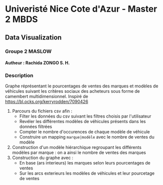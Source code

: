 # Univeristé Nice Cote d'Azur - Master 2 MBDS
## Data Visualization
### Groupe 2 MASLOW
#### Autheur : Rachida ZONGO S. H.

### Description
Graphe réprésentant le pourcentages de ventes des marques et modèles de véhicules suivant les critères sociaux des acheteurs sous forme de camembert multidimensionnel.
Inspiré de https://bl.ocks.org/kerryrodden/7090426

1. Parcours du fichiers csv afin :
    - Filter les données du csv suivant les filtres choisis par l'utilisateur
    - Revéler les différentes modèles de véhicules présents dans les données filtrées
    - Compter le nombre d'occurences de chaque modèle de véhicule
    - Construire un mapping `marque|modèle` avec le nombre de ventes du modèle
2. Construction d'un modèle hiérarchique regroupant les différents modèles par marque : on a ainsi le nombre de ventes des marques
3. Construction du graphe avec :
    - En base (ars interieurs) les marques selon leurs pourcentages de ventes
    - Sur les arcs exterieurs les modèles de véhicules et leur pourcetage de ventes